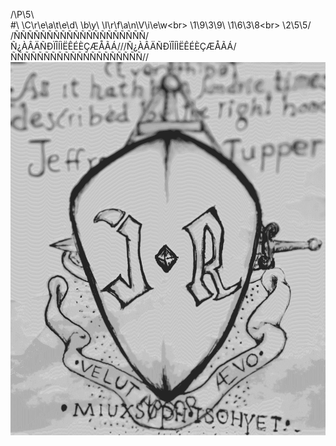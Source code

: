 /\P\5\ <br>
\#\ \C\r\e\a\t\e\d\ \b\y\ \I\r\f\a\n\V\i\e\w\<br>
\1\9\3\9\ \1\6\3\8\<br>
\2\5\5/<br>
/ÑÑÑÑÑÑÑÑÑÑÑÑÑÑÑÑÑÑÑÑ/<br>
Ñ¿ÀÂÄÑÐÏÎÍÌËÊÉÈÇÆÅÃÁ//\/Ñ¿ÀÂÄÑÐÏÎÍÌËÊÉÈÇÆÅÃÁ/<br>
ÑÑÑÑÑÑÑÑÑÑÑÑÑÑÑÑÑÑÑÑ//<br>
<img src="/Cover/Cover.png"></img>

